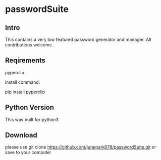 # passwordSuite

## Intro
This contains a very low featured password generator and manager. All contributions welcome.


## Reqirements

pyperclip

install command:

pip install pyperclip

## Python Version

This was built for python3

## Download
please use git clone https://github.com/junepark678/passwordSuite.git or save to your computer
